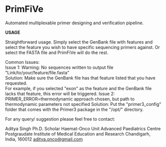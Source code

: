 # PrimFiVe
Automated multiplexable primer designing and verification pipeline.

**USAGE**

Straightforward usage. Simply select the GenBank file with features and select the feature you wish to have specific sequencing primers against. Or select the FASTA file and PrimFiVe will do the rest.                               

Common Issues:                                                                                                            
Issue 1: Warning: No sequences written to output file "Link/to/your/feature/file.fasta"                                   
Solution: Make sure the GenBank file has that feature listed that you have requested.                                     
For example, if you selected "exon" as the feature and the GenBank file lacks that feature, this error will be triggered.
Issue 2: PRIMER_ERROR=thermodynamic approach chosen, but path to thermodynamic parameters not specified
Solution: Put the "primer3_config" folder that comes with the Primer3 package in the "/opt/" directory.


For any query/ suggestion please feel free to contact:

Aditya Singh
Ph.D. Scholar
Haemat-Onco Unit
Advanced Paediatrics Centre
Postgraudate Institute of Medical Education and Research
Chandigarh, India, 160012
aditya.onco@gmail.com
